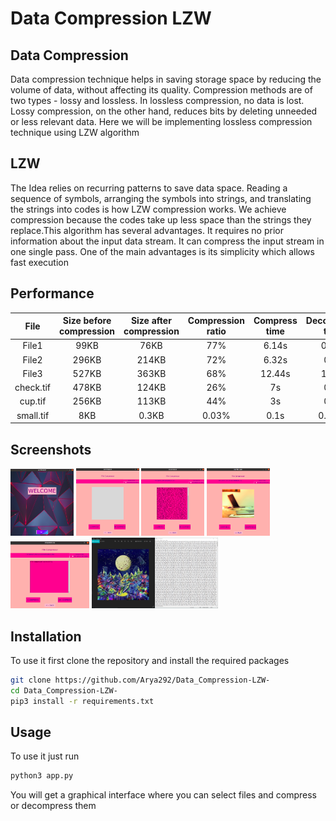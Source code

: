 # Data Compression LZW


## Data Compression

Data compression technique helps in saving storage space by reducing the volume of data, without affecting its quality. Compression methods are of two types - lossy and lossless. In lossless compression, no data is lost. Lossy compression, on the other hand, reduces bits by deleting unneeded or less relevant data. Here we will be implementing lossless compression technique using LZW algorithm 

## LZW
The Idea relies on recurring patterns to save data space. Reading a sequence of symbols, arranging the symbols into strings, and translating the strings into codes is how LZW compression works. We achieve compression because the codes take up less space than the strings they replace.This algorithm has several advantages. It requires no prior information about the input data stream. It can compress the input stream in one single pass. One of the main advantages is its simplicity which allows fast execution 


## Performance

|   File    | Size before compression | Size after compression | Compression ratio | Compress time | Decompress time |
|   :---:   | :---: | :---: | :---: | :---:  |  :---: |
|   File1   | 99KB  | 76KB  |  77%  | 6.14s  |  0.34s |
|   File2   | 296KB | 214KB |  72%  | 6.32s  |  0.8s  |
|   File3   | 527KB | 363KB |  68%  | 12.44s |  1.21s |
| check.tif | 478KB | 124KB |  26%  |   7s   |  0.7s  |
|  cup.tif  | 256KB | 113KB |  44%  |   3s   |  0.4s  |
| small.tif |  8KB  | 0.3KB | 0.03% |  0.1s  | 0.002s |


## Screenshots
<p>
 <img alt="welcomescreen" src="screenshots/welcome_screen.png" width=20%>
 <img alt="mainscreen" src="screenshots/main_screen.png" width=20%>
 <img alt="openingtext" src="screenshots/opening_text.png" width=20%>
 <img alt="openingimg" src="screenshots/opening_img.png" width=20%>
 <img alt="aftercompression" src="screenshots/after_compression.png" width=25%>
 <img alt="comparison" src="screenshots/compare.png" width=40%>
</p>

## Installation

To use it first clone the repository and install the required packages

```bash
git clone https://github.com/Arya292/Data_Compression-LZW-
cd Data_Compression-LZW-
pip3 install -r requirements.txt
```

## Usage

To use it just run

```bash
python3 app.py
```

You will get a graphical interface where you can select files and compress or decompress them



